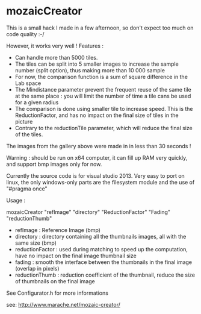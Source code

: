 mozaicCreator
=============

This is a small hack I made in a few afternoon, so don't expect too much on code quality :-/

However, it works very well ! Features :

- Can handle more than 5000 tiles.
- The tiles can be split into 5 smaller images to increase the sample number (split option), thus making more than 10 000 sample
- For now, the comparison function is a sum of square difference in the Lab space
- The Mindistance parameter prevent the frequent reuse of the same tile at the same place : you will limit the number of time a tile cans be used for a given radius
- The comparison is done using smaller tile to increase speed. This is the ReductionFactor, and has no impact on the final size of tiles in the picture
- Contrary to the reductionTile parameter, which will reduce the final size of the tiles.

The images from the gallery above were made in in less than 30 seconds !

Warning : should be run on x64 computer, it can fill up RAM very quickly, and support bmp images only for now.

Currently the source code is for visual studio 2013. Very easy to port on linux, the only windows-only parts are the filesystem module and the use of "#pragma once"

Usage :  

mozaicCreator "refImage" "directory" "ReductionFactor" "Fading" "reductionThumb"
  - refImage : Reference Image (bmp)
  - directory : directory containing all the thumbnails images, all with the same size (bmp)
  - reductionFactor : used during matching to speed up the computation, have no impact on the final image thumbnail size
  - fading : smooth the interface between the thumbnails in the final image (overlap in pixels)
  - reductionThumb : reduction coefficient of the thumbnail, reduce the size of thumbnails on the final image

See Configurator.h for more informations

see: http://www.marache.net/mozaic-creator/
